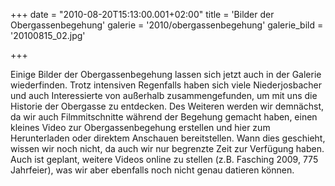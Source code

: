 +++
date = "2010-08-20T15:13:00.001+02:00"
title = 'Bilder der Obergassenbegehung'
galerie = '2010/obergassenbegehung'
galerie_bild = '20100815_02.jpg'

+++

Einige Bilder der Obergassenbegehung lassen sich jetzt auch in der Galerie wiederfinden. Trotz intensiven Regenfalls haben sich viele Niederjosbacher und auch Interessierte von außerhalb zusammengefunden, um mit uns die Historie der Obergasse zu entdecken. Des Weiteren werden wir demnächst, da wir auch Filmmitschnitte während der Begehung gemacht haben, einen kleines Video zur Obergassenbegehung erstellen und hier zum Herunterladen oder direktem Anschauen bereitstellen. Wann dies geschieht, wissen wir noch nicht, da auch wir nur begrenzte Zeit zur Verfügung haben. Auch ist geplant, weitere Videos online zu stellen (z.B. Fasching 2009, 775 Jahrfeier), was wir aber ebenfalls noch nicht genau datieren können.

      